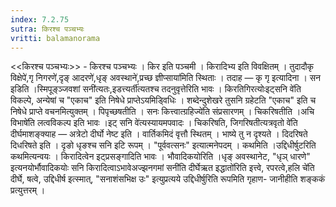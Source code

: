 ```yaml
---
index: 7.2.75
sutra: किरश्च पञ्चभ्यः
vritti: balamanorama
---
```


<<किरश्च पञ्चभ्यः>> - किरश्च पञ्चभ्यः । किर इति पञ्चमी । किरादिभ्य इति विवक्षितम् । तुदादौकृ विक्षेपे॑,गृ निगरणे॑,दृङ् आदरणे॑,धृङ् अवस्थाने॑,प्रच्छ ज्ञीप्साया॑मिति स्थिताः । तदाह  —  कृ गृ इत्यादिना । सन इडिति ।स्मिपूङ्ञ्जवशां सनी॑त्यतः,इडत्त्यर्ती॑त्यतश्च तदनुवृत्तेरिति भावः । किरतिगिरत्योःइट्सनि वे॑ति विकल्पे, अन्येषां च "एकाच" इति निषेधे प्राप्तेऽयमिड्विधिः । शब्देन्दुशेखरे तुसनि ग्रहेटति "एकाच" इति च निषेधे प्राप्ते वचनमित्युक्तम् । पिपृच्छषतीति । सनः कित्त्वात्ग्रहिज्ये॑ति संप्रसारणम् । चिकरिषतीति ।अचि विभाषे॑ति लत्वविकल्प इति भावः ।इट् सनि वे॑त्यस्यायमपवादः । चिकरिषति, जिगरिषतीत्यत्रवृतो वे॑ति दीर्घमाशङ्क्याह —  अत्रेटो दीर्घो नेष्ट इति । वार्तिकमिदं वृत्तौ स्थितम् । भाष्ये तु न दृश्यते । दिदरिषते दिधरिषते इति । दृङो धृङश्च सनि इटि रूपम् । "पूर्ववत्सनः" इत्यात्मनेपदम् । कथमिति ।उद्दिधीर्षुटरिति कथमित्यन्वयः । किरादित्वेन इट्प्रसङ्गादिति भावः । भौवादिकयोरिति ।धृङ् अवस्थानेट, "धृञ् धारणे" इत्यनयोर्भौवादिकयोः सनि किरादित्वाऽभावेअज्झनगमां सनी॑ति दीर्घेऋत इद्धातो॑रिति इत्त्वे, रपरत्वे,हलि चे॑ति दीर्घे, षत्वे, उद्दिधीर्ष इत्स्मात्, "सनाशंसभिक्ष उः" इत्युप्रत्यये उद्दिधीर्षुरिति रूपमिति गृहाण- जानीहीति शङ्ककं प्रत्युत्तरम् ।